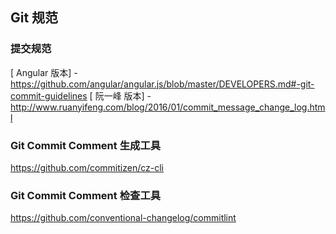 ## Git 规范

### 提交规范
[ Angular 版本] - https://github.com/angular/angular.js/blob/master/DEVELOPERS.md#-git-commit-guidelines
[ 阮一峰   版本] - http://www.ruanyifeng.com/blog/2016/01/commit_message_change_log.html

### Git Commit Comment 生成工具
https://github.com/commitizen/cz-cli

### Git Commit Comment 检查工具
https://github.com/conventional-changelog/commitlint
